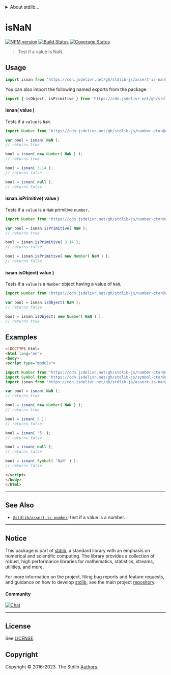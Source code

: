 <!--

@license Apache-2.0

Copyright (c) 2018 The Stdlib Authors.

Licensed under the Apache License, Version 2.0 (the "License");
you may not use this file except in compliance with the License.
You may obtain a copy of the License at

   http://www.apache.org/licenses/LICENSE-2.0

Unless required by applicable law or agreed to in writing, software
distributed under the License is distributed on an "AS IS" BASIS,
WITHOUT WARRANTIES OR CONDITIONS OF ANY KIND, either express or implied.
See the License for the specific language governing permissions and
limitations under the License.

-->


<details>
  <summary>
    About stdlib...
  </summary>
  <p>We believe in a future in which the web is a preferred environment for numerical computation. To help realize this future, we've built stdlib. stdlib is a standard library, with an emphasis on numerical and scientific computation, written in JavaScript (and C) for execution in browsers and in Node.js.</p>
  <p>The library is fully decomposable, being architected in such a way that you can swap out and mix and match APIs and functionality to cater to your exact preferences and use cases.</p>
  <p>When you use stdlib, you can be absolutely certain that you are using the most thorough, rigorous, well-written, studied, documented, tested, measured, and high-quality code out there.</p>
  <p>To join us in bringing numerical computing to the web, get started by checking us out on <a href="https://github.com/stdlib-js/stdlib">GitHub</a>, and please consider <a href="https://opencollective.com/stdlib">financially supporting stdlib</a>. We greatly appreciate your continued support!</p>
</details>

# isNaN

[![NPM version][npm-image]][npm-url] [![Build Status][test-image]][test-url] [![Coverage Status][coverage-image]][coverage-url] <!-- [![dependencies][dependencies-image]][dependencies-url] -->

> Test if a value is NaN.



<section class="usage">

## Usage

```javascript
import isnan from 'https://cdn.jsdelivr.net/gh/stdlib-js/assert-is-nan@v0.1.0-esm/index.mjs';
```

You can also import the following named exports from the package:

```javascript
import { isObject, isPrimitive } from 'https://cdn.jsdelivr.net/gh/stdlib-js/assert-is-nan@v0.1.0-esm/index.mjs';
```

#### isnan( value )

Tests if a `value` is `NaN`.

<!-- eslint-disable no-new-wrappers -->

```javascript
import Number from 'https://cdn.jsdelivr.net/gh/stdlib-js/number-ctor@esm/index.mjs';

var bool = isnan( NaN );
// returns true

bool = isnan( new Number( NaN ) );
// returns true

bool = isnan( 3.14 );
// returns false

bool = isnan( null );
// returns false
```

#### isnan.isPrimitive( value )

Tests if a `value` is a `NaN` primitive `number`.

<!-- eslint-disable no-new-wrappers -->

```javascript
import Number from 'https://cdn.jsdelivr.net/gh/stdlib-js/number-ctor@esm/index.mjs';

var bool = isnan.isPrimitive( NaN );
// returns true

bool = isnan.isPrimitive( 3.14 );
// returns false

bool = isnan.isPrimitive( new Number( NaN ) );
// returns false
```

#### isnan.isObject( value )

Tests if a `value` is a `Number` object having a value of `NaN`.

<!-- eslint-disable no-new-wrappers -->

```javascript
import Number from 'https://cdn.jsdelivr.net/gh/stdlib-js/number-ctor@esm/index.mjs';

var bool = isnan.isObject( NaN );
// returns false

bool = isnan.isObject( new Number( NaN ) );
// returns true
```

</section>

<!-- /.usage -->

<section class="examples">

## Examples

<!-- eslint-disable no-new-wrappers -->

<!-- eslint no-undef: "error" -->

```html
<!DOCTYPE html>
<html lang="en">
<body>
<script type="module">

import Number from 'https://cdn.jsdelivr.net/gh/stdlib-js/number-ctor@esm/index.mjs';
import Symbol from 'https://cdn.jsdelivr.net/gh/stdlib-js/symbol-ctor@esm/index.mjs';
import isnan from 'https://cdn.jsdelivr.net/gh/stdlib-js/assert-is-nan@v0.1.0-esm/index.mjs';

var bool = isnan( NaN );
// returns true

bool = isnan( new Number( NaN ) );
// returns true

bool = isnan( 5 );
// returns false

bool = isnan( '5' );
// returns false

bool = isnan( null );
// returns false

bool = isnan( Symbol( 'NaN' ) );
// returns false

</script>
</body>
</html>
```

</section>

<!-- /.examples -->

<!-- Section for related `stdlib` packages. Do not manually edit this section, as it is automatically populated. -->

<section class="related">

* * *

## See Also

-   <span class="package-name">[`@stdlib/assert-is-number`][@stdlib/assert/is-number]</span><span class="delimiter">: </span><span class="description">test if a value is a number.</span>

</section>

<!-- /.related -->

<!-- Section for all links. Make sure to keep an empty line after the `section` element and another before the `/section` close. -->


<section class="main-repo" >

* * *

## Notice

This package is part of [stdlib][stdlib], a standard library with an emphasis on numerical and scientific computing. The library provides a collection of robust, high performance libraries for mathematics, statistics, streams, utilities, and more.

For more information on the project, filing bug reports and feature requests, and guidance on how to develop [stdlib][stdlib], see the main project [repository][stdlib].

#### Community

[![Chat][chat-image]][chat-url]

---

## License

See [LICENSE][stdlib-license].


## Copyright

Copyright &copy; 2016-2023. The Stdlib [Authors][stdlib-authors].

</section>

<!-- /.stdlib -->

<!-- Section for all links. Make sure to keep an empty line after the `section` element and another before the `/section` close. -->

<section class="links">

[npm-image]: http://img.shields.io/npm/v/@stdlib/assert-is-nan.svg
[npm-url]: https://npmjs.org/package/@stdlib/assert-is-nan

[test-image]: https://github.com/stdlib-js/assert-is-nan/actions/workflows/test.yml/badge.svg?branch=v0.1.0
[test-url]: https://github.com/stdlib-js/assert-is-nan/actions/workflows/test.yml?query=branch:v0.1.0

[coverage-image]: https://img.shields.io/codecov/c/github/stdlib-js/assert-is-nan/main.svg
[coverage-url]: https://codecov.io/github/stdlib-js/assert-is-nan?branch=main

<!--

[dependencies-image]: https://img.shields.io/david/stdlib-js/assert-is-nan.svg
[dependencies-url]: https://david-dm.org/stdlib-js/assert-is-nan/main

-->

[chat-image]: https://img.shields.io/gitter/room/stdlib-js/stdlib.svg
[chat-url]: https://app.gitter.im/#/room/#stdlib-js_stdlib:gitter.im

[stdlib]: https://github.com/stdlib-js/stdlib

[stdlib-authors]: https://github.com/stdlib-js/stdlib/graphs/contributors

[umd]: https://github.com/umdjs/umd
[es-module]: https://developer.mozilla.org/en-US/docs/Web/JavaScript/Guide/Modules

[deno-url]: https://github.com/stdlib-js/assert-is-nan/tree/deno
[umd-url]: https://github.com/stdlib-js/assert-is-nan/tree/umd
[esm-url]: https://github.com/stdlib-js/assert-is-nan/tree/esm
[branches-url]: https://github.com/stdlib-js/assert-is-nan/blob/main/branches.md

[stdlib-license]: https://raw.githubusercontent.com/stdlib-js/assert-is-nan/main/LICENSE

<!-- <related-links> -->

[@stdlib/assert/is-number]: https://github.com/stdlib-js/assert-is-number/tree/esm

<!-- </related-links> -->

</section>

<!-- /.links -->

